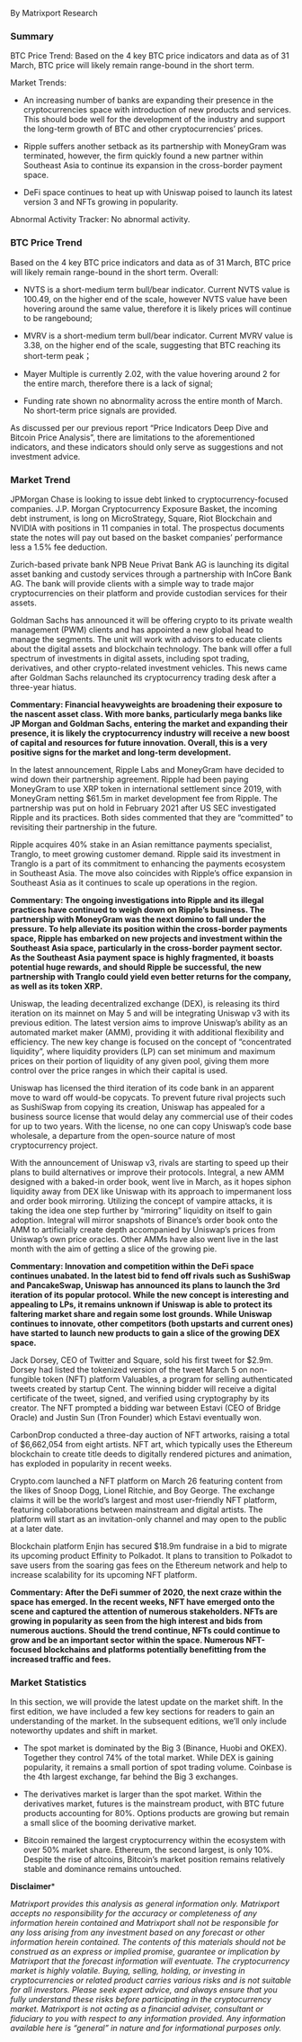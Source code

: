 By Matrixport Research

### Summary

BTC Price Trend: Based on the 4 key BTC price indicators and data as of 31 March, BTC price will likely remain range-bound in the short term.

Market Trends: 

-	An increasing number of banks are expanding their presence in the cryptocurrencies space with introduction of new products and services. This should bode well for the development of the industry and support the long-term growth of BTC and other cryptocurrencies’ prices.

-	Ripple suffers another setback as its partnership with MoneyGram was terminated, however, the firm quickly found a new partner within Southeast Asia to continue its expansion in the cross-border payment space. 

-	DeFi space continues to heat up with Uniswap poised to launch its latest version 3 and NFTs growing in popularity.

Abnormal Activity Tracker: No abnormal activity. 

### BTC Price Trend

Based on the 4 key BTC price indicators and data as of 31 March, BTC price will likely remain range-bound in the short term. Overall:

-	NVTS is a short-medium term bull/bear indicator. Current NVTS value is 100.49, on the higher end of the scale, however NVTS value have been hovering around the same value, therefore it is likely prices will continue to be rangebound;

-	MVRV is a short-medium term bull/bear indicator. Current MVRV value is 3.38, on the higher end of the scale, suggesting that BTC reaching its short-term peak；

-	Mayer Multiple is currently 2.02, with the value hovering around 2 for the entire march, therefore there is a lack of signal; 

-	Funding rate shown no abnormality across the entire month of March. No short-term price signals are provided.

As discussed per our previous report “Price Indicators Deep Dive and Bitcoin Price Analysis”, there are limitations to the aforementioned indicators, and these indicators should only serve as suggestions and not investment advice.
 
### Market Trend

JPMorgan Chase is looking to issue debt linked to cryptocurrency-focused companies. J.P. Morgan Cryptocurrency Exposure Basket, the incoming debt instrument, is long on MicroStrategy, Square, Riot Blockchain and NVIDIA with positions in 11 companies in total. The prospectus documents state the notes will pay out based on the basket companies’ performance less a 1.5% fee deduction. 

Zurich-based private bank NPB Neue Privat Bank AG is launching its digital asset banking and custody services through a partnership with InCore Bank AG. The bank will provide clients with a simple way to trade major cryptocurrencies on their platform and provide custodian services for their assets.

Goldman Sachs has announced it will be offering crypto to its private wealth management (PWM) clients and has appointed a new global head to manage the segments. The unit will work with advisors to educate clients about the digital assets and blockchain technology. The bank will offer a full spectrum of investments in digital assets, including spot trading, derivatives, and other crypto-related investment vehicles. This news came after Goldman Sachs relaunched its cryptocurrency trading desk after a three-year hiatus.

**Commentary: Financial heavyweights are broadening their exposure to the nascent asset class. With more banks, particularly mega banks like JP Morgan and Goldman Sachs, entering the market and expanding their presence, it is likely the cryptocurrency industry will receive a new boost of capital and resources for future innovation. Overall, this is a very positive signs for the market and long-term development.**

In the latest announcement, Ripple Labs and MoneyGram have decided to wind down their partnership agreement. Ripple had been paying MoneyGram to use XRP token in international settlement since 2019, with MoneyGram netting $61.5m in market development fee from Ripple. The partnership was put on hold in February 2021 after US SEC investigated Ripple and its practices. Both sides commented that they are “committed” to revisiting their partnership in the future.

Ripple acquires 40% stake in an Asian remittance payments specialist, Tranglo, to meet growing customer demand. Ripple said its investment in Tranglo is a part of its commitment to enhancing the payments ecosystem in Southeast Asia. The move also coincides with Ripple’s office expansion in Southeast Asia as it continues to scale up operations in the region.

**Commentary: The ongoing investigations into Ripple and its illegal practices have continued to weigh down on Ripple’s business. The partnership with MoneyGram was the next domino to fall under the pressure. To help alleviate its position within the cross-border payments space, Ripple has embarked on new projects and investment within the Southeast Asia space, particularly in the cross-border payment sector. As the Southeast Asia payment space is highly fragmented, it boasts potential huge rewards, and should Ripple be successful, the new partnership with Tranglo could yield even better returns for the company, as well as its token XRP.**

Uniswap, the leading decentralized exchange (DEX), is releasing its third iteration on its mainnet on May 5 and will be integrating Uniswap v3 with its previous edition. The latest version aims to improve Uniswap’s ability as an automated market maker (AMM), providing it with additional flexibility and efficiency. The new key change is focused on the concept of “concentrated liquidity”, where liquidity providers (LP) can set minimum and maximum prices on their portion of liquidity of any given pool, giving them more control over the price ranges in which their capital is used.

Uniswap has licensed the third iteration of its code bank in an apparent move to ward off would-be copycats. To prevent future rival projects such as SushiSwap from copying its creation, Uniswap has appealed for a business source license that would delay any commercial use of their codes for up to two years. With the license, no one can copy Uniswap’s code base wholesale, a departure from the open-source nature of most cryptocurrency project.

With the announcement of Uniswap v3, rivals are starting to speed up their plans to build alternatives or improve their protocols. Integral, a new AMM designed with a baked-in order book, went live in March, as it hopes siphon liquidity away from DEX like Uniswap with its approach to impermanent loss and order book mirroring. Utilizing the concept of vampire attacks, it is taking the idea one step further by “mirroring” liquidity on itself to gain adoption. Integral will mirror snapshots of Binance’s order book onto the AMM to artificially create depth accompanied by Uniswap’s prices from Uniswap’s own price oracles. Other AMMs have also went live in the last month with the aim of getting a slice of the growing pie.

**Commentary: Innovation and competition within the DeFi space continues unabated. In the latest bid to fend off rivals such as SushiSwap and PancakeSwap, Uniswap has announced its plans to launch the 3rd iteration of its popular protocol. While the new concept is interesting and appealing to LPs, it remains unknown if Uniswap is able to protect its faltering market share and regain some lost grounds. While Uniswap continues to innovate, other competitors (both upstarts and current ones) have started to launch new products to gain a slice of the growing DEX space.**

Jack Dorsey, CEO of Twitter and Square, sold his first tweet for $2.9m. Dorsey had listed the tokenized version of the tweet March 5 on non-fungible token (NFT) platform Valuables, a program for selling authenticated tweets created by startup Cent. The winning bidder will receive a digital certificate of the tweet, signed, and verified using cryptography by its creator. The NFT prompted a bidding war between Estavi (CEO of Bridge Oracle) and Justin Sun (Tron Founder) which Estavi eventually won.

CarbonDrop conducted a three-day auction of NFT artworks, raising a total of $6,662,054 from eight artists. NFT art, which typically uses the Ethereum blockchain to create title deeds to digitally rendered pictures and animation, has exploded in popularity in recent weeks.

Crypto.com launched a NFT platform on March 26 featuring content from the likes of Snoop Dogg, Lionel Ritchie, and Boy George. The exchange claims it will be the world’s largest and most user-friendly NFT platform, featuring collaborations between mainstream and digital artists. The platform will start as an invitation-only channel and may open to the public at a later date.

Blockchain platform Enjin has secured $18.9m fundraise in a bid to migrate its upcoming product Effinity to Polkadot. It plans to transition to Polkadot to save users from the soaring gas fees on the Ethereum network and help to increase scalability for its upcoming NFT platform.

**Commentary: After the DeFi summer of 2020, the next craze within the space has emerged. In the recent weeks, NFT have emerged onto the scene and captured the attention of numerous stakeholders. NFTs are growing in popularity as seen from the high interest and bids from numerous auctions. Should the trend continue, NFTs could continue to grow and be an important sector within the space. Numerous NFT-focused blockchains and platforms potentially benefitting from the increased traffic and fees.**
 
### Market Statistics

In this section, we will provide the latest update on the market shift. In the first edition, we have included a few key sections for readers to gain an understanding of the market. In the subsequent editions, we’ll only include noteworthy updates and shift in market.
 
- The spot market is dominated by the Big 3 (Binance, Huobi and OKEX). Together they control 74% of the total market. While DEX is gaining popularity, it remains a small portion of spot trading volume. Coinbase is the 4th largest exchange, far behind the Big 3 exchanges.

- The derivatives market is larger than the spot market. Within the derivatives market, futures is the mainstream product, with BTC future products accounting for 80%. Options products are growing but remain a small slice of the booming derivative market.

- Bitcoin remained the largest cryptocurrency within the ecosystem with over 50% market share. Ethereum, the second largest, is only 10%. Despite the rise of altcoins, Bitcoin’s market position remains relatively stable and dominance remains untouched.

**Disclaimer***

*Matrixport provides this analysis as general information only. Matrixport accepts no responsibility for the accuracy or completeness of any information herein contained and Matrixport shall not be responsible for any loss arising from any investment based on any forecast or other information herein contained. The contents of this materials should not be construed as an express or implied promise, guarantee or implication by Matrixport that the forecast information will eventuate. The cryptocurrency market is highly volatile. Buying, selling, holding, or investing in cryptocurrencies or related product carries various risks and is not suitable for all investors. Please seek expert advice, and always ensure that you fully understand these risks before participating in the cryptocurrency market.
Matrixport is not acting as a financial adviser, consultant or fiduciary to you with respect to any information provided. Any information available here is “general” in nature and for informational purposes only.*
